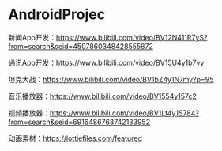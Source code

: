# AndroidProjec

新闻App开发：https://www.bilibili.com/video/BV12N411R7yS?from=search&seid=4507860348428555872

通讯App开发：https://www.bilibili.com/video/BV15U4y1b7vy

坦克大战：https://www.bilibili.com/video/BV1bZ4y1N7my?p=95

音乐播放器：https://www.bilibili.com/video/BV1554y157c2

视频播放器：https://www.bilibili.com/video/BV1Lt4y1S784?from=search&seid=6916486763742133952

动画素材：https://lottiefiles.com/featured
